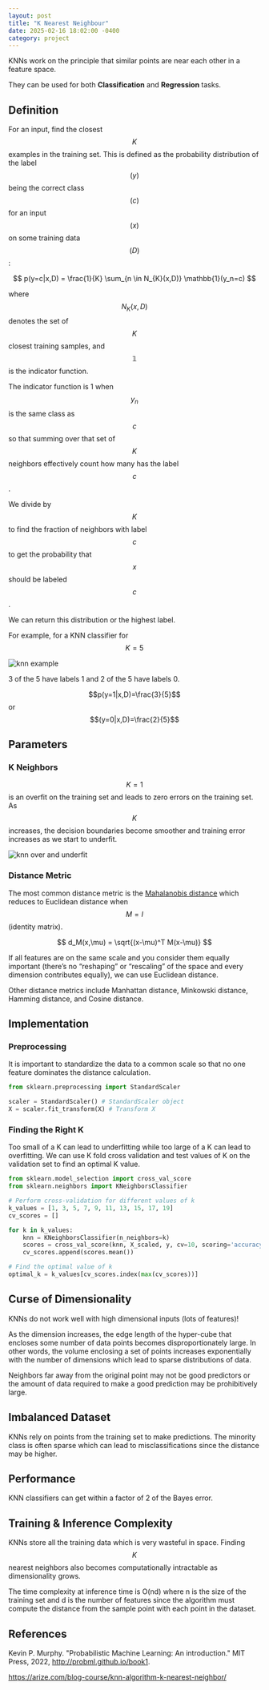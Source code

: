 ```yaml
---
layout: post
title: "K Nearest Neighbour"
date: 2025-02-16 18:02:00 -0400
category: project
---
```


KNNs work on the principle that similar points are near each other in a feature space.

They can be used for both **Classification** and **Regression** tasks.

## Definition

For an input, find the closest $$K$$ examples in the training set. This is defined as the probability distribution of the label $$(y)$$ being the correct class $$(c)$$ for an input $$(x)$$ on some training data $$(D)$$:

$$
p(y=c|x,D) = \frac{1}{K} \sum_{n \in N_{K}(x,D)} \mathbb{1}(y_n=c)
$$

where $$N_{K}(x,D)$$ denotes the set of $$K$$ closest training samples, and $$\mathbb{1}$$ is the indicator function.

The indicator function is 1 when $$y_n$$ is the same class as $$c$$ so that summing over that set of $$K$$ neighbors effectively count how many has the label $$c$$.

We divide by $$K$$ to find the fraction of neighbors with label $$c$$ to get the probability that $$x$$ should be labeled $$c$$.

We can return this distribution or the highest label.

For example, for a KNN classifier for $$K=5$$

![knn example]({{site.baseurl}}/assets/images/knn_example.png)

3 of the 5 have labels 1 and 2 of the 5 have labels 0.

$$p(y=1|x,D)=\frac{3}{5}$$
or
$$(y=0|x,D)=\frac{2}{5}$$

## Parameters

### K Neighbors

$$K=1$$ is an overfit on the training set and leads to zero errors on the training set. As $$K$$ increases, the decision boundaries become smoother and training error increases as we start to underfit.

![knn over and underfit]({{site.baseurl}}/assets/images/knn_fit.png)

### Distance Metric

The most common distance metric is the [Mahalanobis distance](https://en.wikipedia.org/wiki/Mahalanobis_distance) which reduces to Euclidean distance when $$M=I$$ (identity matrix).

$$
d_M(x,\mu) = \sqrt{(x-\mu)^T M(x-\mu)}
$$

If all features are on the same scale and you consider them equally important (there’s no “reshaping” or “rescaling” of the space and every dimension contributes equally), we can use Euclidean distance.

Other distance metrics include Manhattan distance, Minkowski distance, Hamming distance, and Cosine distance.

## Implementation

### Preprocessing

It is important to standardize the data to a common scale so that no one feature dominates the distance calculation.

```python
from sklearn.preprocessing import StandardScaler

scaler = StandardScaler() # StandardScaler object
X = scaler.fit_transform(X) # Transform X
```

### Finding the Right K

Too small of a K can lead to underfitting while too large of a K can lead to overfitting. We can use K fold cross validation and test values of K on the validation set to find an optimal K value.

```python
from sklearn.model_selection import cross_val_score
from sklearn.neighbors import KNeighborsClassifier

# Perform cross-validation for different values of k
k_values = [1, 3, 5, 7, 9, 11, 13, 15, 17, 19]
cv_scores = []

for k in k_values:
    knn = KNeighborsClassifier(n_neighbors=k)
    scores = cross_val_score(knn, X_scaled, y, cv=10, scoring='accuracy')
    cv_scores.append(scores.mean())

# Find the optimal value of k
optimal_k = k_values[cv_scores.index(max(cv_scores))]
```

## Curse of Dimensionality

KNNs do not work well with high dimensional inputs (lots of features)!

As the dimension increases, the edge length of the hyper-cube that encloses some number of data points becomes disproportionately large. In other words, the volume enclosing a set of points increases exponentially with the number of dimensions which lead to sparse distributions of data.

Neighbors far away from the original point may not be good predictors or the amount of data required to make a good prediction may be prohibitively large.

## Imbalanced Dataset

KNNs rely on points from the training set to make predictions. The minority class is often sparse which can lead to misclassifications since the distance may be higher.

## Performance

KNN classifiers can get within a factor of 2 of the Bayes error.

## Training & Inference Complexity

KNNs store all the training data which is very wasteful in space. Finding $$K$$ nearest neighbors also becomes computationally intractable as dimensionality grows.

The time complexity at inference time is O(nd) where n is the size of the training set and d is the number of features since the algorithm must compute the distance from the sample point with each point in the dataset.

## References

Kevin P. Murphy. "Probabilistic Machine Learning: An introduction." MIT Press, 2022, <http://probml.github.io/book1>.

<https://arize.com/blog-course/knn-algorithm-k-nearest-neighbor/>
